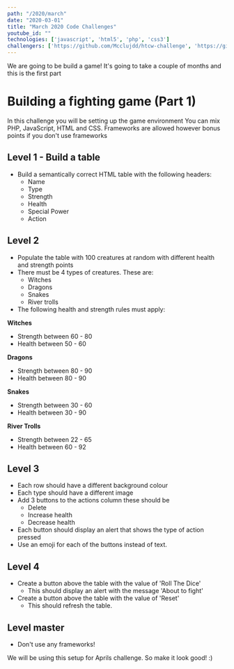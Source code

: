 ```yaml
---
path: "/2020/march"
date: "2020-03-01"
title: "March 2020 Code Challenges"
youtube_id: ""
technologies: ['javascript', 'html5', 'php', 'css3']
challengers: ['https://github.com/Mcclujdd/htcw-challenge', 'https://github.com/mrdb303/coding-tests', 'https://github.com/mwayne16/htcw_challenge-march-2020', 'https://github.com/gnomejodas/MarchChallenge2020', 'https://github.com/Tyrianad/MarchChallenge2020','https://github.com/ilmala/fighting-game']
---
```

We are going to be build a game! It's going to take a couple of months and this is the first part

# Building a fighting game (Part 1)
In this challenge you will be setting up the game environment
You can mix PHP, JavaScript, HTML and CSS.
Frameworks are allowed however bonus points if you don't use frameworks
 
## Level 1 - Build a table
- Build a semantically correct HTML table with the following headers:
    - Name
    - Type
    - Strength
    - Health
    - Special Power
    - Action

## Level 2
- Populate the table with 100 creatures at random with different health and strength points
- There must be 4 types of creatures. These are:
    - Witches
    - Dragons
    - Snakes
    - River trolls
- The following health and strength rules must apply:

**Witches**
- Strength between 60 - 80
- Health between 50 - 60

**Dragons**
- Strength between 80 - 90
- Health between 80 - 90

**Snakes**
- Strength between 30 - 60
- Health between 30 - 90

**River Trolls**
- Strength between 22 - 65
- Health between 60 - 92

## Level 3
- Each row should have a different background colour
- Each type should have a different image
- Add 3 buttons to the actions column these should be
    - Delete
    - Increase health
    - Decrease health
- Each button should display an alert that shows the type of action pressed
- Use an emoji for each of the buttons instead of text. 

## Level 4
- Create a button above the table with the value of 'Roll The Dice' 
    - This should display an alert with the message 'About to fight'
- Create a button above the table with the value of 'Reset'
    - This should refresh the table.
    
##  Level master
- Don't use any frameworks!
    
We will be using this setup for Aprils challenge.  So make it look good! :)